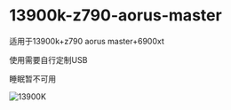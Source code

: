 # 13900k-z790-aorus-master

适用于13900k+z790 aorus master+6900xt

使用需要自行定制USB

睡眠暂不可用

![13900K](https://user-images.githubusercontent.com/58759147/203970779-69c545bd-8a32-4e1c-a45f-9203bc9f3451.png)
